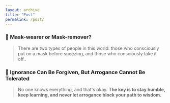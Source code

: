 ```yaml
---
layout: archive
title: "Post"
permalink: /post/
---
```


### 📝 Mask-wearer or Mask-remover?
> There are two types of people in this world: those who consciously put on a mask before sneezing, and those who consciously take it off..

### 📝 Ignorance Can Be Forgiven, But Arrogance Cannot Be Tolerated
> No one knows everything, and that's okay.
**The key is to stay humble, keep learning, and never let arrogance block your path to wisdom.**  
